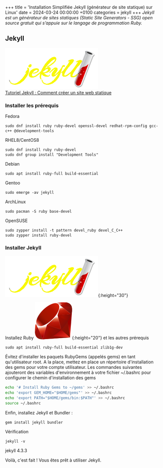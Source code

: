 +++
title = 'Installation Simplifiée Jekyll (générateur de site statique) sur Linux'
date = 2024-03-24 00:00:00 +0100
categories = jekyll
+++
*Jekyll  est un générateur de sites statiques (Static Site Generators - SSG) open source gratuit qui s’appuie sur le langage de programmation Ruby.*

## Jekyll

![](jekyll-300x133.png)  
[Tutoriel Jekyll : Comment créer un site web statique](https://kinsta.com/fr/blog/site-statique-jekyll/) 

### Installer les prérequis


Fedora

    sudo dnf install ruby ruby-devel openssl-devel redhat-rpm-config gcc-c++ @development-tools

RHEL8/CentOS8

    sudo dnf install ruby ruby-devel
    sudo dnf group install "Development Tools"

Debian

    sudo apt install ruby-full build-essential

Gentoo

    sudo emerge -av jekyll

ArchLinux

    sudo pacman -S ruby base-devel

OpenSUSE

    sudo zypper install -t pattern devel_ruby devel_C_C++
    sudo zypper install ruby-devel

### Installer Jekyll

![](jekyll-300x133.png){:height="30"}

Installez Ruby ![](ruby-logo.png){:height="20"} et les autres prérequis 

    sudo apt install ruby-full build-essential zlib1g-dev

Évitez d'installer les paquets RubyGems (appelés gems) en tant qu'utilisateur root. A la place, mettez en place un répertoire d'installation des gems pour votre compte utilisateur. Les commandes suivantes ajouteront des variables d'environnement à votre fichier ~/.bashrc pour configurer le chemin d'installation des gems 

```bash
echo '# Install Ruby Gems to ~/gems' >> ~/.bashrc
echo 'export GEM_HOME="$HOME/gems"' >> ~/.bashrc
echo 'export PATH="$HOME/gems/bin:$PATH"' >> ~/.bashrc
source ~/.bashrc
```

Enfin, installez Jekyll et Bundler :

    gem install jekyll bundler

Vérification

    jekyll -v

jekyll 4.3.3

Voilà, c'est fait ! Vous êtes prêt à utiliser Jekyll.
